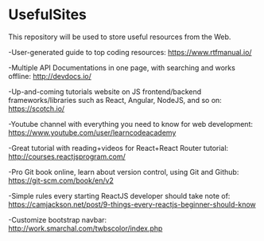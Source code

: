 # UsefulSites
This repository will be used to store useful resources from the Web. 


-User-generated guide to top coding resources: https://www.rtfmanual.io/ 

-Multiple API Documentations in one page, with searching and works offline: http://devdocs.io/

-Up-and-coming tutorials website on JS frontend/backend frameworks/libraries such as React, Angular, NodeJS, and so on: https://scotch.io/

-Youtube channel with everything you need to know for web development: https://www.youtube.com/user/learncodeacademy

-Great tutorial with reading+videos for React+React Router tutorial: http://courses.reactjsprogram.com/

-Pro Git book online, learn about version control, using Git and Github: https://git-scm.com/book/en/v2

-Simple rules every starting ReactJS developer should take note of: https://camjackson.net/post/9-things-every-reactjs-beginner-should-know

-Customize bootstrap navbar: http://work.smarchal.com/twbscolor/index.php
